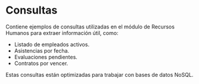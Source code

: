 # Consultas

Contiene ejemplos de consultas utilizadas en el módulo de Recursos Humanos para extraer información útil, como:

- Listado de empleados activos.
- Asistencias por fecha.
- Evaluaciones pendientes.
- Contratos por vencer.

Estas consultas están optimizadas para trabajar con bases de datos NoSQL.
